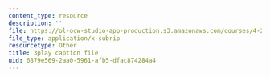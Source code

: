 ```yaml
---
content_type: resource
description: ''
file: https://ol-ocw-studio-app-production.s3.amazonaws.com/courses/4-241j-theory-of-city-form-spring-2013/6879e5692aa05961afb5dfac874284a4_0su7rM_7_DM.vtt
file_type: application/x-subrip
resourcetype: Other
title: 3play caption file
uid: 6879e569-2aa0-5961-afb5-dfac874284a4
---
```

